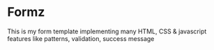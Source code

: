 # Formz
This is my form template implementing many HTML, CSS & javascript features like patterns, validation, success message
